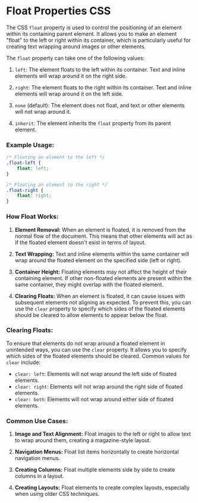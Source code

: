 #  Float Properties CSS

The CSS `float` property is used to control the positioning of an element within its containing parent element. It allows you to make an element "float" to the left or right within its container, which is particularly useful for creating text wrapping around images or other elements.

The `float` property can take one of the following values:

1. `left`: The element floats to the left within its container. Text and inline elements will wrap around it on the right side.

2. `right`: The element floats to the right within its container. Text and inline elements will wrap around it on the left side.

3. `none` (default): The element does not float, and text or other elements will not wrap around it.

4. `inherit`: The element inherits the `float` property from its parent element.

### Example Usage:

```css
/* Floating an element to the left */
.float-left {
    float: left;
}

/* Floating an element to the right */
.float-right {
    float: right;
}
```

### How Float Works:

1. **Element Removal:** When an element is floated, it is removed from the normal flow of the document. This means that other elements will act as if the floated element doesn't exist in terms of layout.

2. **Text Wrapping:** Text and inline elements within the same container will wrap around the floated element on the specified side (left or right).

3. **Container Height:** Floating elements may not affect the height of their containing element. If other non-floated elements are present within the same container, they might overlap with the floated element.

4. **Clearing Floats:** When an element is floated, it can cause issues with subsequent elements not aligning as expected. To prevent this, you can use the `clear` property to specify which sides of the floated elements should be cleared to allow elements to appear below the float.

### Clearing Floats:

To ensure that elements do not wrap around a floated element in unintended ways, you can use the `clear` property. It allows you to specify which sides of the floated elements should be cleared. Common values for `clear` include:

- `clear: left`: Elements will not wrap around the left side of floated elements.
- `clear: right`: Elements will not wrap around the right side of floated elements.
- `clear: both`: Elements will not wrap around either side of floated elements.

### Common Use Cases:

1. **Image and Text Alignment:** Float images to the left or right to allow text to wrap around them, creating a magazine-style layout.

2. **Navigation Menus:** Float list items horizontally to create horizontal navigation menus.

3. **Creating Columns:** Float multiple elements side by side to create columns in a layout.

4. **Creating Layouts:** Float elements to create complex layouts, especially when using older CSS techniques.